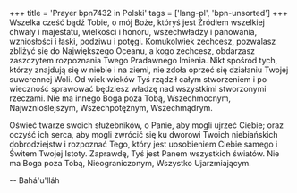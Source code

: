 +++
title = 'Prayer bpn7432 in Polski'
tags = ['lang-pl', 'bpn-unsorted']
+++
Wszelka cześć bądź Tobie, o mój Boże, któryś jest Źródłem wszelkiej chwały i majestatu, wielkości i honoru, wszechwładzy i panowania, wzniosłości i łaski, podziwu i potęgi. Komukolwiek zechcesz, pozwalasz zbliżyć się do Największego Oceanu, a kogo zechcesz, obdarzasz zaszczytem rozpoznania Twego Pradawnego Imienia. Nikt spośród tych, którzy znajdują się w niebie i na ziemi, nie zdoła oprzeć się działaniu Twojej suwerennej Woli. Od wiek wieków Tyś rządził całym stworzeniem i po wieczność sprawować będziesz władzę nad wszystkimi stworzonymi rzeczami. Nie ma innego Boga poza Tobą, Wszechmocnym, Najwznioślejszym, Wszechpotężnym, Wszechmądrym.
    
Oświeć twarze swoich służebników, o Panie, aby mogli ujrzeć Ciebie; oraz oczyść ich serca, aby mogli zwrócić się ku dworowi Twoich niebiańskich dobrodziejstw i rozpoznać Tego, który jest uosobieniem Ciebie samego i Świtem Twojej Istoty. Zaprawdę, Tyś jest Panem wszystkich światów. Nie ma Boga poza Tobą, Nieograniczonym, Wszystko Ujarzmiającym.

-- Bahá'u'lláh
